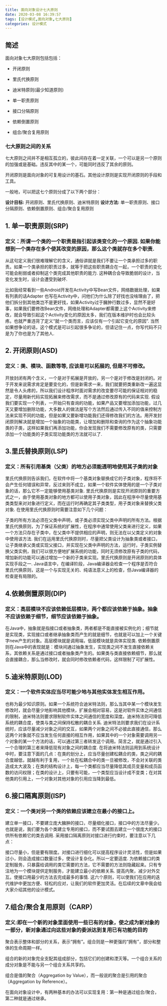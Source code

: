 ```yaml
---
title: 面向对象设计七大原则
date: 2020-03-08 16:39:57
tags: [设计模式,面向对象,七大原则]
categories: 设计模式
---
```


## 简述

面向对象七大原则包括包括：

- 开闭原则

- 里氏代换原则

- 迪米特原则(最少知道原则)

- 单一职责原则

- 接口分隔原则

- 依赖倒置原则

- 组合/聚合复用原则

<!--more-->

### 七大原则之间的关系

七大原则之间并不是相互孤立的，彼此间存在着一定关联，一个可以是另一个原则的加强或是基础。违反其中的某一个，可能同时违反了其余的原则。

开闭原则是面向对象的可复用设计的基石。其他设计原则是实现开闭原则的手段和工具。

一般地，可以把这七个原则分成了以下两个部分：

**设计目标:** 开闭原则、里氏代换原则、迪米特原则
**设计方法:** 单一职责原则、接口分隔原则、依赖倒置原则、组合/聚合复用原则

## 1. 单一职责原则(SRP)

### 定义：所谓一个类的一个职责是指引起该类变化的一个原因.  如果你能想到一个类存在多个使其改变的原因，那么这个类就存在多个职责.

从这句定义我们很难理解它的含义，通俗讲就是我们不要让一个类承担过多的职责。如果一个类承担的职责过多，就等于把这些职责耦合在一起，一个职责的变化可能会削弱或者抑制这个类完成其他职责的能力. 这种耦合会导致脆弱的设计，当变化发生时，设计会遭受到破坏.

比如我经常看到一些Android开发在Activity中写Bean文件，网络数据处理，如果有列表的话Adapter 也写在Activity中，问他们为什么除了好找也没啥理由了，把他们拆分到其他类岂不是更好找，如果Activity过于臃肿行数过多，显然不是好事，如果我们要修改Bean文件，网络处理和Adapter都需要上这个Activity来修改，就会导致引起这个Activity变化的原因太多，我们在版本维护时也会比较头疼。也就严重违背了定义“就一个类而言，应该仅有一个引起它变化的原因”.
当然如果想争论的话，这个模式是可以引起很多争论的，但请记住一点，你写代码不只是为了你也是为了其他人.

## 2. 开闭原则(ASD)

### 定义：类、模块、函数等等, 应该是可以拓展的, 但是不可修改。

开放封闭有两个含义，一个是对于拓展是开放的，另一个是对于修改是封闭的。对于开发来说需求肯定是要变化的，但是新需求一来，我们就要把类重新改一遍这显然是令人头疼的，所以我们设计程序时面对需求的改变要尽可能的保证相对的稳定，尽量用新代码实现拓展来修改需求，而不是通过修改原有的代码来实现.
假设我们要实现一个列表，一开始只有查询的功能，如果产品又要增加添加功能，过几天又要增加删除功能，大多数人的做法是写个方法然后通过传入不同的值来控制方法来实现不同的功能，但是如果又要新增功能我们还得修改我们的方法。用开发封闭原则解决就是增加一个抽象的功能类，让增加和删除和查询的作为这个抽象功能类的子类，这样如果我们再添加功能，你会发现我们不需要修改原有的类，只需要添加一个功能类的子类实现功能类的方法就可以了.

## 3.里氏替换原则(LSP)

### 定义：所有引用基类（父类）的地方必须能透明地使用其子类的对象

里氏代换原则告诉我们，在软件中将一个基类对象替换成它的子类对象，程序将不会产生任何错误和异常，反过来则不成立，如果一个软件实体使用的是一个子类对象的话，那么它不一定能够使用基类对象.
里氏代换原则是实现开闭原则的重要方式之一，由于使用基类对象的地方都可以使用子类对象，因此在程序中尽量使用基类类型来对对象进行定义，而在运行时再确定其子类类型，用子类对象来替换父类对象.
在使用里氏代换原则时需要注意如下几个问题：

子类的所有方法必须在父类中声明，或子类必须实现父类中声明的所有方法。根据里氏代换原则，为了保证系统的扩展性，在程序中通常使用父类来进行定义，如果一个方法只存在子类中，在父类中不提供相应的声明，则无法在以父类定义的对象中使用该方法. 
我们在运用里氏代换原则时，尽量把父类设计为抽象类或者接口，让子类继承父类或实现父接口，并实现在父类中声明的方法，运行时，子类实例替换父类实例，我们可以很方便地扩展系统的功能，同时无须修改原有子类的代码，增加新的功能可以通过增加一个新的子类来实现。里氏代换原则是开闭原则的具体实现手段之一.
Java语言中，在编译阶段，Java编译器会检查一个程序是否符合里氏代换原则，这是一个与实现无关的、纯语法意义上的检查，但Java编译器的检查是有局限的。

## 4.依赖倒置原则(DIP)

### 定义：高层模块不应该依赖低层模块，两个都应该依赖于抽象。抽象不应该依赖于细节，细节应该依赖于抽象。

在Java中，抽象就是指接口或者抽象类，两者都是不能直接被实例化的；细节就是实现类，实现接口或者继承抽象类而产生的就是细节，也就是可以加上一个关键字new产生的对象。高层模块就是调用端，低层模块就是具体实现类.
依赖倒置原则在Java中的表现就是：模块间通过抽象发生，实现类之间不发生直接依赖关系，其依赖关系是通过接口或者抽象类产生的。如果类与类直接依赖细节，那么就会直接耦合，那么当修改时，就会同时修改依赖者代码，这样限制了可扩展性。

## 5.迪米特原则(LOD)

### 定义：一个软件实体应当尽可能少地与其他实体发生相互作用。

也称为最少知识原则。如果一个系统符合迪米特法则，那么当其中某一个模块发生修改时，就会尽量少地影响其他模块，扩展会相对容易，这是对软件实体之间通信的限制，迪米特法则要求限制软件实体之间通信的宽度和深度。迪米特法则可降低系统的耦合度，使类与类之间保持松散的耦合关系.
迪米特法则要求我们在设计系统时，应该尽量减少对象之间的交互，如果两个对象之间不必彼此直接通信，那么这两个对象就不应当发生任何直接的相互作用，如果其中的一个对象需要调用另一个对象的某一个方法的话，可以通过第三者转发这个调用。简言之，就是通过引入一个合理的第三者来降低现有对象之间的耦合度.
在将迪米特法则运用到系统设计中时，要注意下面的几点：在类的划分上，应当尽量创建松耦合的类，类之间的耦合度越低，就越有利于复用，一个处在松耦合中的类一旦被修改，不会对关联的类造成太大波及；在类的结构设计上，每一个类都应当尽量降低其成员变量和成员函数的访问权限；在类的设计上，只要有可能，一个类型应当设计成不变类；在对其他类的引用上，一个对象对其他对象的引用应当降到最低。

## 6.接口隔离原则(ISP)

### 定义：一个类对另一个类的依赖应该建立在最小的接口上。

建立单一接口，不要建立庞大臃肿的接口，尽量细化接口，接口中的方法尽量少。也就是说，我们要为各个类建立专用的接口，而不要试图去建立一个很庞大的接口供所有依赖它的类去调用.
采用接口隔离原则对接口进行约束时，要注意以下几点：

接口尽量小，但是要有限度。对接口进行细化可以提高程序设计灵活性，但是如果过小，则会造成接口数量过多，使设计复杂化。所以一定要适度.
为依赖接口的类定制服务，只暴露给调用的类它需要的方法，它不需要的方法则隐藏起来。只有专注地为一个模块提供定制服务，才能建立最小的依赖关系.
提高内聚，减少对外交互。使接口用最少的方法去完成最多的事情.
这六个原则，可以使我们在应用的迭代维护中更加方便、轻松的应对，让我们的软件更加灵活。在后续的文章中我会给大家介绍其他的设计模式。

## 7.组合/聚合复用原则（CARP）

### 定义:即在一个新的对象里面使用一些已有的对象，使之成为新对象的一部分，新对象通过向这些对象的委派达到复用已有功能的目的

聚合表示整体和部分的关系，表示“拥有”。组合则是一种更强的“拥有”，部分和整体的生命周期一样。

组合的新的对象完全支配其组成部分，包括它们的创建和湮灭等。一个组合关系的成分对象是不能与另一个组合关系共享的。

组合是值的聚合（Aggregation by Value），而一般说的聚合是引用的聚合（Aggregation by Reference）。

在面向对象设计中，有两种基本的办法可以实现复用：第一种是通过组合/聚合，第二种就是通过继承。
